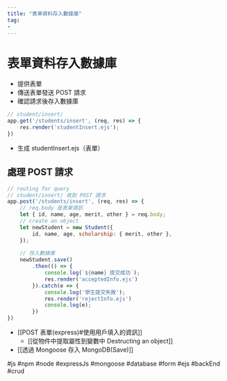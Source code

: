 ```yaml
---
title: "表單資料存入數據庫"
tag: 
- 
---
```

# 表單資料存入數據庫
- 提供表單
- 傳送表單發送 POST 請求
- 確認請求後存入數據庫

```js
// student/insert/
app.get('/students/insert', (req, res) => {
	res.render('studentInsert.ejs');
})
```
- 生成 studentInsert.ejs（表單）

## 處理 POST 請求
```js
// routing for query
// student/insert/ 收到 POST 請求
app.post('/students/insert', (req, res) => {
	// req.body 是表單資訊
	let { id, name, age, merit, other } = req.body;
	// create an object
	let newStudent = new Student({
		id, name, age, scholarship: { merit, other },
	});
	
	// 存入數據庫
	newStudent.save()
		.then(() => {
			console.log(`${name} 提交成功`);
			res.render('acceptedInfo.ejs')
		}).catch(e => {
			console.log('學生提交失敗');
			res.render('rejectInfo.ejs')
			console.log(e);
		})
}) 
```
- [[POST 表單(express)#使用用戶填入的資訊]]
	- [[從物件中提取屬性到變數中 Destructing an object]]
- [[透過 Mongoose 存入 MongoDB(Save)]]

#js #npm #node #expressJs #mongoose #database #form #ejs #backEnd #crud